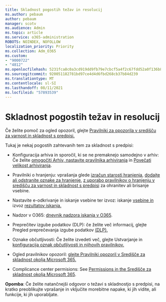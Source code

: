 ```yaml
---
title: Skladnost pogostih težav in resolucij
ms.author: pebaum
author: pebaum
manager: scotv
ms.audience: Admin
ms.topic: article
ms.service: o365-administration
ROBOTS: NOINDEX, NOFOLLOW
localization_priority: Priority
ms.collection: Adm_O365
ms.custom:
- "9000722"
- "4812"
ms.openlocfilehash: 5231fca8c0a3cd919dd9fb79e7cbcf5a4f2c67fdd52a0f136b87e9331a3d6c44
ms.sourcegitcommit: 920051182781bd97ce4d4d6fbd268cb37b84d239
ms.translationtype: MT
ms.contentlocale: sl-SI
ms.lasthandoff: 08/11/2021
ms.locfileid: "57893539"
---
```

# <a name="compliance-common-issues-and-resolutions"></a>Skladnost pogostih težav in resolucij

Če želite pomoč za ogled opozoril, glejte [Pravilniki za opozorila v središču za varnost in skladnost s predpisi.](https://docs.microsoft.com/microsoft-365/compliance/alert-policies)

Tukaj je nekaj pogostih zahtevanih tem za skladnost s predpisi:

- Konfiguracija arhiva in sporočil, ki se ne premaknejo samodejno v arhiv: Če želite [omogočiti Arhiv, nastavite pravilnika arhiviranja](https://docs.microsoft.com/microsoft-365/compliance/set-up-an-archive-and-deletion-policy-for-mailboxes) in [Povečati velikost arhiviranja](https://docs.microsoft.com/microsoft-365/compliance/enable-unlimited-archiving).

- Pravilniki o hranjenju: vprašanja glede [izračun starosti hranjenja](https://docs.microsoft.com/exchange/security-and-compliance/messaging-records-management/retention-age), [dodajte ali odstranite oznake za hranjenje](https://docs.microsoft.com/exchange/security-and-compliance/messaging-records-management/add-or-remove-retention-tags), [z uporabo pravilnikov o hranjenju v središču za varnost in skladnost s predpisi](https://docs.microsoft.com/exchange/security-and-compliance/messaging-records-management/create-a-retention-policy) za ohranitev ali brisanje vsebine.

- Nastavite e-odkrivanje in iskanje vsebine ter izvoz: iskanje [vsebine in](https://docs.microsoft.com/microsoft-365/compliance/content-search) izvoz [rezultatov iskanja.](https://docs.microsoft.com/microsoft-365/compliance/export-search-results)

- Nadzor v O365: [dnevnik nadzora iskanja v O365](https://docs.microsoft.com/microsoft-365/compliance/search-the-audit-log-in-security-and-compliance).

- Preprečitev izgube podatkov (DLP): če želite več informacij, glejte Pregled preprečevanja izgube podatkov [(DLP).](https://docs.microsoft.com/microsoft-365/compliance/data-loss-prevention-policies)
 
- Oznake občutljivosti: Če želite izvedeti več, glejte Ustvarjanje in [konfiguracija oznak občutljivosti in njihovih pravilnikov.](https://docs.microsoft.com/microsoft-365/compliance/create-sensitivity-labels)

- Ogled pravilnikov opozoril: [glejte Pravilniki opozoril v Središče za skladnost okolja Microsoft 365.](https://docs.microsoft.com/microsoft-365/compliance/alert-policies)

- Complicance center permisions: See [Permissions in the Središče za skladnost okolja Microsoft 365](https://docs.microsoft.com/microsoft-365/compliance/microsoft-365-compliance-center-permissions).

**Opomba**: Če želite natančnejši odgovor o težavi s skladnostjo s predpisi, na kratko preoblikujte vprašanje in vključite morebitne napake, ki jih vidite, ali funkcije, ki jih uporabljate.
